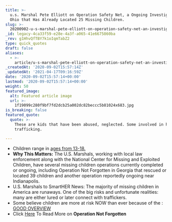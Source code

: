 ```yaml
---
title: >-
  u.s. Marshal Pete Elliott on Operation Safety Net, a Ongoing Investigation in
  Ohio that Has Already Located 25 Missing Children.
slug: >-
  20200902-u-s-marshal-pete-elliott-on-operation-safety-net-an-investigation-in-ohio-that-has-already-located-25-missing-children
_id: legacy-4ca33f59-e28e-4a3f-a065-41e6675860ba
_rev: g1HhvQfTBY7k1oIqmTabZ2
type: quick_quotes
draft: false
aliases:
  - >-
    article/u-s-marshal-pete-elliott-on-operation-safety-net-an-investigation-in-ohio-that-has-already-located-25-missing-children/
_createdAt: '2020-09-02T15:57:14Z'
_updatedAt: '2021-04-17T09:16:59Z'
date: '2020-09-02T15:57:14+00:00'
lastmod: '2020-09-02T15:57:14+00:00'
weight: 50
featured_image:
  alt: Featured article image
  url: >-
    1f19099c280f9bf7fd2dcb25a002dc82beccc5b81024x683.jpg
is_breaking: false
featured_quote:
  quote: >-
    These are kids that have been abused, neglected. Some involved in human
    trafficking.

---
```

* Children range in [ages from 13-18.](https://pittsburgh.cbslocal.com/2020/09/01/ohio-missing-children-found/)
* **Why This Matters:** The U.S. Marshals, working with local law enforcement along with the National Center for Missing and Exploited Children, have several missing children operations currently completed or ongoing, including Operation Not Forgotten in Georgia that rescued or located 39 children and another operation reportedly ongoing near Indianapolis.
* U.S. Marshals to SmartHER News: The majority of missing children in America are runaways. One of the big risks and unfortunate realities: many are either lured or later connect with traffickers.
* Some believe children are more at risk NOW than ever because of the : [GOOD OVERVIEW](https://www.usatoday.com/story/news/nation/2020/09/01/operation-safety-net-ohio-sex-trafficking-missing-children/5683465002/)
* Click [Here](https://smarthernews.com/operation-not-forgotten/) To Read More on **Operation Not Forgotten**